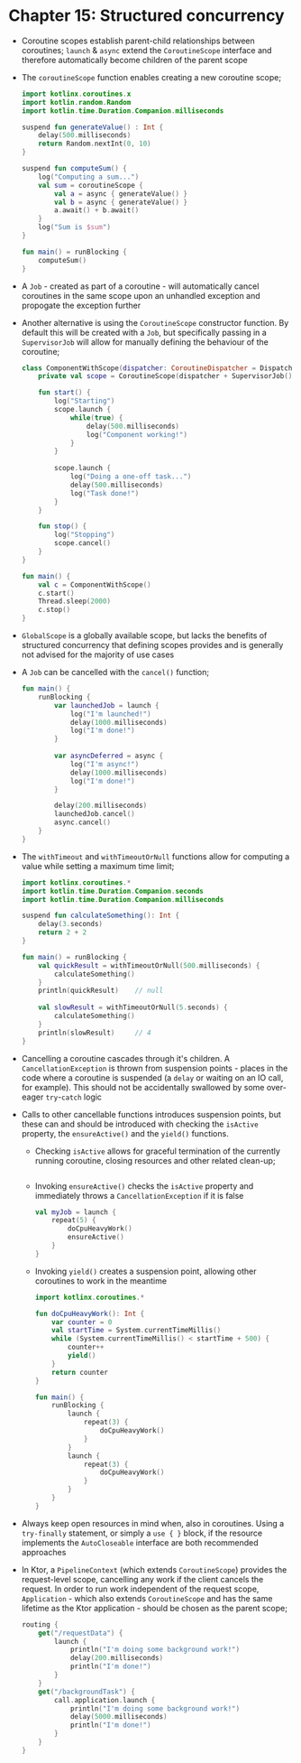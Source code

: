 # Chapter 15: Structured concurrency

- Coroutine scopes establish parent-child relationships between coroutines; `launch` & `async` extend the `CoroutineScope` interface and therefore automatically become children of the parent scope

- The `coroutineScope` function enables creating a new coroutine scope;
    ```kotlin
    import kotlinx.coroutines.x
    import kotlin.random.Random
    import kotlin.time.Duration.Companion.milliseconds

    suspend fun generateValue() : Int {
        delay(500.milliseconds)
        return Random.nextInt(0, 10)
    }

    suspend fun computeSum() {
        log("Computing a sum...")
        val sum = coroutineScope {
            val a = async { generateValue() }
            val b = async { generateValue() }
            a.await() + b.await()
        }
        log("Sum is $sum")
    }

    fun main() = runBlocking {
        computeSum()
    }
    ```

- A `Job` - created as part of a coroutine - will automatically cancel coroutines in the same scope upon an unhandled exception and propogate the exception further

- Another alternative is using the `CoroutineScope` constructor function. By default this will be created with a `Job`, but specifically passing in a `SupervisorJob` will allow for manually defining the behaviour of the coroutine;
    ```kotlin
    class ComponentWithScope(dispatcher: CoroutineDispatcher = Dispatchers.Default) {
        private val scope = CoroutineScope(dispatcher + SupervisorJob())

        fun start() {
            log("Starting")
            scope.launch {
                while(true) {
                    delay(500.milliseconds)
                    log("Component working!")
                }
            }
            
            scope.launch {
                log("Doing a one-off task...")
                delay(500.milliseconds)
                log("Task done!")
            }
        }

        fun stop() {
            log("Stopping")
            scope.cancel()
        }
    }

    fun main() {
        val c = ComponentWithScope()
        c.start()
        Thread.sleep(2000)
        c.stop()
    }
    ```

- `GlobalScope` is a globally available scope, but lacks the benefits of structured concurrency that defining scopes provides and is generally not advised for the majority of use cases

- A `Job` can be cancelled with the `cancel()` function;
    ```kotlin
    fun main() {
        runBlocking {
            var launchedJob = launch {
                log("I'm launched!")
                delay(1000.milliseconds)
                log("I'm done!")
            }
            
            var asyncDeferred = async {
                log("I'm async!")
                delay(1000.milliseconds)
                log("I'm done!")
            }

            delay(200.milliseconds)
            launchedJob.cancel()
            async.cancel()
        }
    }
    ```

- The `withTimeout` and `withTimeoutOrNull` functions allow for computing a value while setting a maximum time limit;
    ```kotlin
    import kotlinx.coroutines.*
    import kotlin.time.Duration.Companion.seconds
    import kotlin.time.Duration.Companion.milliseconds

    suspend fun calculateSomething(): Int {
        delay(3.seconds)
        return 2 + 2
    }

    fun main() = runBlocking {
        val quickResult = withTimeoutOrNull(500.milliseconds) {
            calculateSomething()
        }
        println(quickResult)    // null
        
        val slowResult = withTimeoutOrNull(5.seconds) {
            calculateSomething()
        }
        println(slowResult)     // 4
    }
    ```

- Cancelling a coroutine cascades through it's children. A `CancellationException` is thrown from suspension points - places in the code where a coroutine is suspended (a `delay` or waiting on an IO call, for example). This should not be accidentally swallowed by some over-eager `try`-`catch` logic

- Calls to other cancellable functions introduces suspension points, but these can and should be introduced with checking the `isActive` property, the `ensureActive()` and the `yield()` functions.

    - Checking `isActive` allows for graceful termination of the currently running coroutine, closing resources and other related clean-up;
        ```kotlin
        ```

    - Invoking `ensureActive()` checks the `isActive` property and immediately throws a `CancellationException` if it is false
        ```kotlin
        val myJob = launch {
            repeat(5) {
                doCpuHeavyWork()
                ensureActive()
            }
        }
        ```

    - Invoking `yield()` creates a suspension point, allowing other coroutines to work in the meantime
        ```kotlin
        import kotlinx.coroutines.*

        fun doCpuHeavyWork(): Int {
            var counter = 0
            val startTime = System.currentTimeMillis()
            while (System.currentTimeMillis() < startTime + 500) {
                counter++
                yield()
            }
            return counter
        }
    
        fun main() {
            runBlocking {
                launch {
                    repeat(3) {
                        doCpuHeavyWork()
                    }
                }
                launch {
                    repeat(3) {
                        doCpuHeavyWork()
                    }
                }
            }
        }
        ```

- Always keep open resources in mind when, also in coroutines. Using a `try-finally` statement, or simply a `use { }` block, if the resource implements the `AutoCloseable` interface are both recommended approaches

- In Ktor, a `PipelineContext` (which extends `CoroutineScope`) provides the request-level scope, cancelling any work if the client cancels the request. In order to run work independent of the request scope, `Application` - which also extends `CoroutineScope` and has the same lifetime as the Ktor application - should be chosen as the parent scope;
    ```kotlin
    routing {
        get("/requestData") {
            launch {
                println("I'm doing some background work!")
                delay(200.milliseconds)
                println("I'm done!")
            }
        }
        get("/backgroundTask") {
            call.application.launch {
                println("I'm doing some background work!")
                delay(5000.milliseconds)
                println("I'm done!")
            }
        }
    }
    ```

